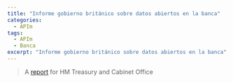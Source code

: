 ```yaml
---
title: "Informe gobierno británico sobre datos abiertos en la banca"
categories:
  - APIm
tags:
  - APIm
  - Banca
excerpt: "Informe gobierno británico sobre datos abiertos en la banca"
---
```


> A	[report](https://www.gov.uk/government/uploads/system/uploads/attachment_data/file/382273/141202_API_Report_FINAL.PDF) for HM Treasury	and	Cabinet	Office